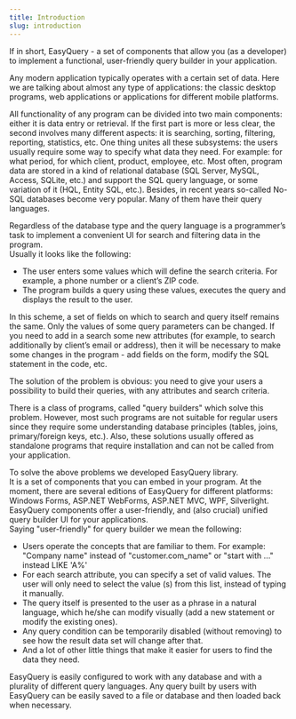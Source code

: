 ```yaml
---
title: Introduction
slug: introduction
---
```


<p>If in short, EasyQuery - a set of components that allow you (as a developer) to implement a functional, user-friendly query builder in your application.
  </p>
  <p>
  Any modern application typically operates with a certain set of data. Here we are talking about almost any type of applications: the classic desktop programs, web applications or applications for different mobile platforms.
  </p>
  
  <p>
  All functionality of any program can be divided into two main components: either it is data entry or retrieval. If the first part is more or less clear, the second involves many different aspects: it is searching, sorting, filtering, reporting, statistics, etc. One thing unites all these subsystems: the users usually require some way to specify what data they need. For example: for what period, for which client, product, employee, etc. Most often, program data are stored in a kind of relational database (SQL Server, MySQL, Access, SQLite, etc.) and support the SQL query language, or some variation of it (HQL, Entity SQL, etc.). Besides, in recent years so-called No-SQL databases become very popular. Many of them have their query languages.
  </p>
  <p>
  Regardless of the database type and the query language is a programmer’s task to implement a convenient UI for search and filtering data in the program.
  <br> Usually it looks like the following:
  </p>
  <ul>
  <li>The user enters some values which will define the search criteria. For example, a phone number or a client’s ZIP code.</li>
  <li>The program builds a query using these values, executes the query and displays the result to the user.</li>
  </ul>
  <p>
  In this scheme, a set of fields on which to search and query itself remains the same. Only the values of some query parameters can be changed. If you need to add in a search some new attributes (for example, to search additionally by client’s email or address), then it will be necessary to make some changes in the program - add fields on the form, modify the SQL statement in the code, etc.
  </p>
  <p>
  The solution of the problem is obvious: you need to give your users a possibility to build their queries, with any attributes and search criteria.
  </p>
  <p>
  There is a class of programs, called "query builders" which solve this problem. However, most such programs are not suitable for regular users since they require some understanding database principles (tables, joins, primary/foreign keys, etc.). Also, these solutions usually offered as standalone programs that require installation and can not be called from your application.
  </p>
  <p>
  To solve the above problems we developed EasyQuery library.
  <br> It is a set of components that you can embed in your program. At the moment, there are several editions of EasyQuery for different platforms: Windows Forms, ASP.NET WebForms, ASP.NET MVC, WPF, Silverlight. EasyQuery components offer a user-friendly, and (also crucial) unified query builder UI for your applications.
  <br> Saying "user-friendly" for query builder we mean the following:
  </p>
  <ul>
  <li>
  Users operate the concepts that are familiar to them. For example: "Company name" instead of "customer.com_name" or "start with ..." instead LIKE 'A%'
  </li>
  <li>
  For each search attribute, you can specify a set of valid values. The user will only need to select the value (s) from this list, instead of typing it manually.
  </li>
  <li>
  The query itself is presented to the user as a phrase in a natural language, which he/she can modify visually (add a new statement or modify the existing ones).
  </li>
  <li>
  Any query condition can be temporarily disabled (without removing) to see how the result data set will change after that.
  </li>
  <li>
  And a lot of other little things that make it easier for users to find the data they need.
  </li>
  </ul>
  <p>
  EasyQuery is easily configured to work with any database and with a plurality of different query languages. Any query built by users with EasyQuery can be easily saved to a file or database and then loaded back when necessary.
  </p>